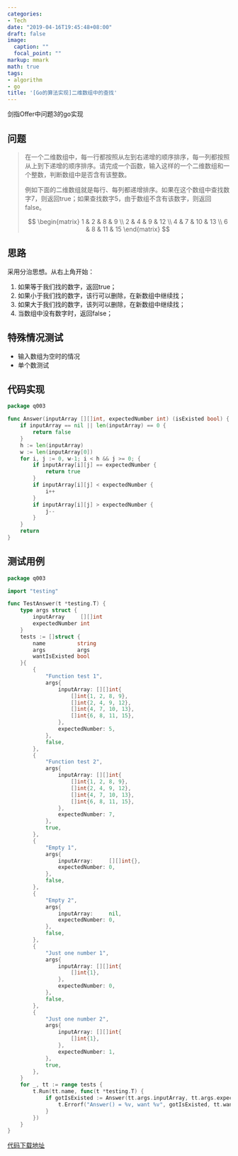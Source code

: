 ```yaml
---
categories:
- Tech
date: "2019-04-16T19:45:48+08:00"
draft: false
image:
  caption: ""
  focal_point: ""
markup: mmark
math: true
tags:
- algorithm
- go
title: '[Go的算法实现]二维数组中的查找'
---
```


剑指Offer中问题3的go实现

<!--more-->

## 问题

> 在一个二维数组中，每一行都按照从左到右递增的顺序排序，每一列都按照从上到下递增的顺序排序。请完成一个函数，输入这样的一个二维数组和一个整数，判断数组中是否含有该整数。
>
> 例如下面的二维数组就是每行、每列都递增排序。如果在这个数组中查找数字7，则返回true；如果查找数字5，由于数组不含有该数字，则返回false。 
>
>$$
>  \begin{matrix}
>   1 & 2 & 8 & 9 \\
>   2 & 4 & 9 & 12 \\
>   4 & 7 & 10 & 13 \\
>   6 & 8 & 11 & 15
>  \end{matrix}
>$$

## 思路

采用分治思想。从右上角开始：

1. 如果等于我们找的数字，返回true；
2. 如果小于我们找的数字，该行可以删除，在新数组中继续找；
3. 如果大于我们找的数字，该列可以删除，在新数组中继续找；
4. 当数组中没有数字时，返回false；

## 特殊情况测试

- 输入数组为空时的情况
- 单个数测试

## 代码实现

```go
package q003

func Answer(inputArray [][]int, expectedNumber int) (isExisted bool) {
	if inputArray == nil || len(inputArray) == 0 {
		return false
	}
	h := len(inputArray)
	w := len(inputArray[0])
	for i, j := 0, w-1; i < h && j >= 0; {
		if inputArray[i][j] == expectedNumber {
			return true
		}
		if inputArray[i][j] < expectedNumber {
			i++
		}
		if inputArray[i][j] > expectedNumber {
			j--
		}
	}
	return
}
```

## 测试用例

```go
package q003

import "testing"

func TestAnswer(t *testing.T) {
	type args struct {
		inputArray     [][]int
		expectedNumber int
	}
	tests := []struct {
		name          string
		args          args
		wantIsExisted bool
	}{
		{
			"Function test 1",
			args{
				inputArray: [][]int{
					[]int{1, 2, 8, 9},
					[]int{2, 4, 9, 12},
					[]int{4, 7, 10, 13},
					[]int{6, 8, 11, 15},
				},
				expectedNumber: 5,
			},
			false,
		},
		{
			"Function test 2",
			args{
				inputArray: [][]int{
					[]int{1, 2, 8, 9},
					[]int{2, 4, 9, 12},
					[]int{4, 7, 10, 13},
					[]int{6, 8, 11, 15},
				},
				expectedNumber: 7,
			},
			true,
		},
		{
			"Empty 1",
			args{
				inputArray:     [][]int{},
				expectedNumber: 0,
			},
			false,
		},
		{
			"Empty 2",
			args{
				inputArray:     nil,
				expectedNumber: 0,
			},
			false,
		},
		{
			"Just one number 1",
			args{
				inputArray: [][]int{
					[]int{1},
				},
				expectedNumber: 0,
			},
			false,
		},
		{
			"Just one number 2",
			args{
				inputArray: [][]int{
					[]int{1},
				},
				expectedNumber: 1,
			},
			true,
		},
	}
	for _, tt := range tests {
		t.Run(tt.name, func(t *testing.T) {
			if gotIsExisted := Answer(tt.args.inputArray, tt.args.expectedNumber); gotIsExisted != tt.wantIsExisted {
				t.Errorf("Answer() = %v, want %v", gotIsExisted, tt.wantIsExisted)
			}
		})
	}
}
```

[代码下载地址](https://github.com/leoryu/AGym/tree/master/sword/q003)
